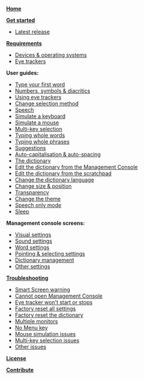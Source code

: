 **[Home](https://github.com/JuliusSweetland/OptiKey/wiki)**

**[Get started](https://github.com/JuliusSweetland/OptiKey/wiki/Get-Started)**
* [Latest release](https://github.com/JuliusSweetland/OptiKey/releases/latest)

**[Requirements](https://github.com/JuliusSweetland/OptiKey/wiki/Requirements)**
* [Devices & operating systems](https://github.com/JuliusSweetland/OptiKey/wiki/Requirements#device-os-requirements)
* [Eye trackers](https://github.com/JuliusSweetland/OptiKey/wiki/Requirements#supported-eye-trackers)

**User guides:**
* [Type your first word](https://github.com/JuliusSweetland/OptiKey/wiki/Type-your-first-word)
* [Numbers, symbols & diacritics](https://github.com/JuliusSweetland/OptiKey/wiki/Numbers,-symbols-and-diacritics)
* [Using eye trackers](https://github.com/JuliusSweetland/OptiKey/wiki/Using-eye-trackers)
* [Change selection method](https://github.com/JuliusSweetland/OptiKey/wiki/Change-selection-method)
* [Speech](https://github.com/JuliusSweetland/OptiKey/wiki/Speech)
* [Simulate a keyboard](https://github.com/JuliusSweetland/OptiKey/wiki/Simulate-a-keyboard)
* [Simulate a mouse](https://github.com/JuliusSweetland/OptiKey/wiki/Simulate-a-mouse)
* [Multi-key selection](https://github.com/JuliusSweetland/OptiKey/wiki/Multi-key-selection)
 * [Typing whole words](https://github.com/JuliusSweetland/OptiKey/wiki/Multi-key-selection#typing-whole-words)
 * [Typing whole phrases](https://github.com/JuliusSweetland/OptiKey/wiki/Multi-key-selection#typing-whole-phrases)
* [Suggestions](https://github.com/JuliusSweetland/OptiKey/wiki/Suggestions)
* [Auto-capitalisation & auto-spacing](https://github.com/JuliusSweetland/OptiKey/wiki/Auto-capitalisation-&-auto-spacing)
* [The dictionary](https://github.com/JuliusSweetland/OptiKey/wiki/The-dictionary)
 * [Edit the dictionary from the Management Console](https://github.com/JuliusSweetland/OptiKey/wiki/The-dictionary#edit-the-dictionary-from-the-management-console)
 * [Edit the dictionary from the scratchpad](https://github.com/JuliusSweetland/OptiKey/wiki/The-dictionary#edit-the-dictionary-from-the-scratchpad)
 * [Change the dictionary language](https://github.com/JuliusSweetland/OptiKey/wiki/The-dictionary#change-the-dictionary-language)
* [Change size & position](https://github.com/JuliusSweetland/OptiKey/wiki/Change-size,-position-and-opacity)
* [Transparency](https://github.com/JuliusSweetland/OptiKey/wiki/Transparency)
* [Change the theme](https://github.com/JuliusSweetland/OptiKey/wiki/Change-the-theme)
* [Speech only mode](https://github.com/JuliusSweetland/OptiKey/wiki/Speech-only-mode)
* [Sleep](https://github.com/JuliusSweetland/OptiKey/wiki/Sleep)

**Management console screens:**
* [Visual settings](https://github.com/JuliusSweetland/OptiKey/wiki/Visual-settings)
* [Sound settings](https://github.com/JuliusSweetland/OptiKey/wiki/Sound-settings)
* [Word settings](https://github.com/JuliusSweetland/OptiKey/wiki/Word-settings)
* [Pointing & selecting settings](https://github.com/JuliusSweetland/OptiKey/wiki/Management-Console#pointing-and-selecting)
* [Dictionary management](https://github.com/JuliusSweetland/OptiKey/wiki/Management-Console#dictionary)
* [Other settings](https://github.com/JuliusSweetland/OptiKey/wiki/Management-Console#other)

**[Troubleshooting](https://github.com/JuliusSweetland/OptiKey/wiki/Troubleshooting)**
* [Smart Screen warning](https://github.com/JuliusSweetland/OptiKey/wiki/Troubleshooting#smart-screen-warning)
* [Cannot open Management Console](https://github.com/JuliusSweetland/OptiKey/wiki/Troubleshooting#cannot-open-management-console)
* [Eye tracker won't start or stops](https://github.com/JuliusSweetland/OptiKey/wiki/Troubleshooting#eye-tracker-wont-start-or-stops)
* [Factory reset all settings](https://github.com/JuliusSweetland/OptiKey/wiki/Troubleshooting#factory-reset-all-settings)
* [Factory reset the dictionary](https://github.com/JuliusSweetland/OptiKey/wiki/Troubleshooting#factory-reset-the-dictionary)
* [Multiple monitors](https://github.com/JuliusSweetland/OptiKey/wiki/Troubleshooting#multiple-monitors)
* [No Menu key](https://github.com/JuliusSweetland/OptiKey/wiki/Troubleshooting#no-menu-key)
* [Mouse simulation issues](https://github.com/JuliusSweetland/OptiKey/wiki/Troubleshooting#mouse-simulation-issues)
* [Multi-key selection issues](https://github.com/JuliusSweetland/OptiKey/wiki/Troubleshooting#multi-key-selection-issues)
* [Other issues](https://github.com/JuliusSweetland/OptiKey/wiki/Troubleshooting#other-issues)

**[License](https://github.com/JuliusSweetland/OptiKey/wiki/License)**

**[Contribute](https://github.com/JuliusSweetland/OptiKey/wiki/Contribute)**